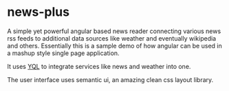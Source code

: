 news-plus
=========

A simple yet powerful angular based news reader connecting various news rss feeds to additional data sources like weather and eventually wikipedia and others. Essentially this is a sample demo of how angular can be used in a mashup style single page application.

It uses <a href="https://developer.yahoo.com/yql/">YQL</a> to integrate services like news and weather into one. 

The user interface uses semantic ui, an amazing clean css layout library.
